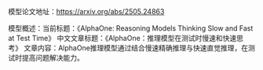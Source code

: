 模型论文地址：https://arxiv.org/abs/2505.24863

模型概述：当前标题：《AlphaOne: Reasoning Models Thinking Slow and Fast at Test Time》
中文文章标题：《AlphaOne：推理模型在测试时慢速和快速思考》
文章内容：AlphaOne推理模型通过结合慢速精确推理与快速直觉推理，在测试时提高问题解决能力。

